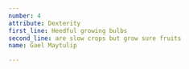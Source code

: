 ```yaml
---
number: 4
attribute: Dexterity
first_line: Heedful growing bulbs
second_line: are slow crops but grow sure fruits
name: Gael Maytulip

---
```

